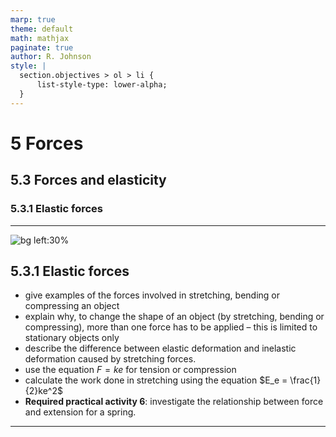 ```yaml
---
marp: true
theme: default
math: mathjax
paginate: true
author: R. Johnson
style: |
  section.objectives > ol > li {
      list-style-type: lower-alpha;
  }
---
```


# 5 Forces
## 5.3 Forces and elasticity
### 5.3.1 Elastic forces

---

<!-- _class: objectives -->

![bg left:30%](https://images.unsplash.com/photo-1492962827063-e5ea0d8c01f5?ixlib=rb-4.0.3&ixid=MnwxMjA3fDB8MHxwaG90by1wYWdlfHx8fGVufDB8fHx8&auto=format&fit=crop&w=2121&q=80)
## 5.3.1 Elastic forces


- give examples of the forces involved in stretching, bending or compressing an object
- explain why, to change the shape of an object (by stretching, bending or compressing), more than one force has to be applied – this is limited to stationary objects only
- describe the difference between elastic deformation and inelastic deformation caused by stretching forces.
- use the equation $F=ke$ for tension or compression
- calculate the work done in stretching using the equation $E_e = \frac{1}{2}ke^2$
- **Required practical activity 6**: investigate the relationship between force and extension for a spring.



---
